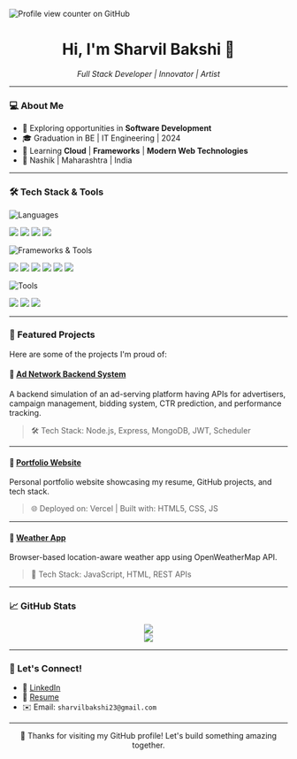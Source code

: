 ![Profile view counter on GitHub](https://komarev.com/ghpvc/?username=sharvil-bakshi)
<h1 align="center">Hi, I'm Sharvil Bakshi 👋</h1>

<p align="center">
  <i>Full Stack Developer | Innovator | Artist</i>
</p>

---

### 💻 About Me

- 🔭 Exploring opportunities in **Software Development**  
- 🎓 Graduation in BE | IT Engineering | 2024
- 🌱 Learning **Cloud** | **Frameworks** | **Modern Web Technologies**
- 📍 Nashik | Maharashtra | India

---

### 🛠️ Tech Stack & Tools

![Languages](https://img.shields.io/badge/-Languages-000?style=for-the-badge)
<p>
  <img src="https://img.shields.io/badge/-Python-3776AB?style=flat-square&logo=python&logoColor=white" />
  <img src="https://img.shields.io/badge/-Java-007396?style=flat-square&logo=java&logoColor=white" />
  <img src="https://img.shields.io/badge/-C++-00599C?style=flat-square&logo=c%2B%2B&logoColor=white" />
  <img src="https://img.shields.io/badge/-JavaScript-F7DF1E?style=flat-square&logo=javascript&logoColor=black" />
</p>

![Frameworks & Tools](https://img.shields.io/badge/-Frameworks%20%26%20Tools-000?style=for-the-badge)
<p>
  <img src="https://img.shields.io/badge/-Node.js-339933?style=flat-square&logo=node.js&logoColor=white" />
  <img src="https://img.shields.io/badge/-Express.js-000000?style=flat-square&logo=express&logoColor=white" />
  <img src="https://img.shields.io/badge/-MongoDB-47A248?style=flat-square&logo=mongodb&logoColor=white" />
  <img src="https://img.shields.io/badge/-MySQL-4479A1?style=flat-square&logo=mysql&logoColor=white" />
  <img src="https://img.shields.io/badge/-React-61DAFB?style=flat-square&logo=react&logoColor=black" />
  <img src="https://img.shields.io/badge/-Git-F05032?style=flat-square&logo=git&logoColor=white" />
</p>

![Tools](https://img.shields.io/badge/-Dev%20Tools-000?style=for-the-badge)
<p>
  <img src="https://img.shields.io/badge/-Postman-FF6C37?style=flat-square&logo=postman&logoColor=white" />
  <img src="https://img.shields.io/badge/-VS%20Code-007ACC?style=flat-square&logo=visual-studio-code&logoColor=white" />
  <img src="https://img.shields.io/badge/-Linux-FCC624?style=flat-square&logo=linux&logoColor=black" />
</p>

---

### 📂 Featured Projects

Here are some of the projects I'm proud of:

#### 🔗 [**Ad Network Backend System**](https://github.com/sharvil-bakshi/ad-network-backend)  
A backend simulation of an ad-serving platform having APIs for advertisers, campaign management, bidding system, CTR prediction, and performance tracking.

> 🛠 Tech Stack: Node.js, Express, MongoDB, JWT, Scheduler

---

#### 🔗 [**Portfolio Website**](https://github.com/sharvil-bakshi/portfolio-v1)  
Personal portfolio website showcasing my resume, GitHub projects, and tech stack.

> 🌐 Deployed on: Vercel | Built with: HTML5, CSS, JS

---

#### 🔗 [**Weather App**](https://github.com/sharvil-bakshi/weather-app)  
Browser-based location-aware weather app using OpenWeatherMap API.

> 🔧 Tech Stack: JavaScript, HTML, REST APIs

---

### 📈 GitHub Stats

<p align="center">
  <img src="https://github-readme-stats.vercel.app/api?username=sharvil-bakshi&show_icons=true&hide_border=true&theme=radical" />
  <br/>
  <img src="https://github-readme-stats.vercel.app/api/top-langs/?username=sharvil-bakshi&layout=compact&theme=radical" />
</p>

---

### 🤝 Let's Connect!

- 🔗 [LinkedIn](https://www.linkedin.com/in/sharvilbakshi)
- 💼 [Resume](https://drive.google.com/file/d/1QgFoMzDww9Q_7NQfyOOTKH4m35LYiXbz/view?usp=sharing)
- ✉️ Email: `sharvilbakshi23@gmail.com`

---

<p align="center">💙 Thanks for visiting my GitHub profile! Let's build something amazing together.</p>

